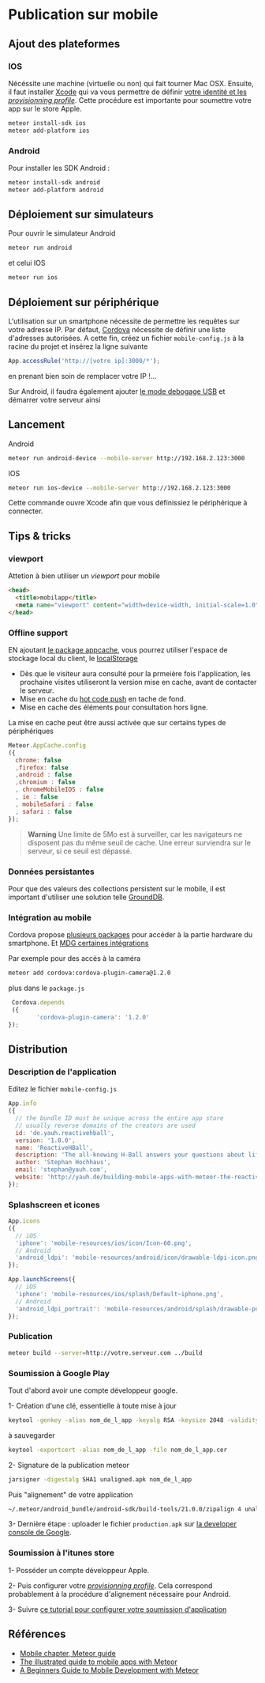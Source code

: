 # Publication sur mobile

## Ajout des plateformes

### IOS

Nécéssite une machine (virtuelle ou non) qui fait tourner Mac OSX.
Ensuite, il faut installer [Xcode](https://developer.apple.com/xcode/) qui va vous permettre de définir [votre identité et les _provisionning profile_](https://developer.apple.com/library/mac/recipes/xcode_help-accounts_preferences/articles/obtain_certificates_and_provisioning_profiles.html).
Cette procédure est importante pour soumettre votre app sur le store Apple.

```sh
meteor install-sdk ios
meteor add-platform ios
```

### Android

Pour installer les SDK Android :

```sh
meteor install-sdk android
meteor add-platform android
```

## Déploiement sur simulateurs

Pour ouvrir le simulateur Android

```sh
meteor run android
```

et celui IOS

```sh
meteor run ios
```

## Déploiement sur périphérique 

L'utilisation sur un smartphone nécessite de permettre les requêtes sur votre adresse IP. Par défaut, [Cordova](https://cordova.apache.org/) nécessite de définir une liste d'adresses autorisées.
A cette fin, créez un fichier `mobile-config.js` à la racine du projet et insérez la ligne suivante 

```js
App.accessRule('http://[votre ip]:3000/*');
```

en prenant bien soin de remplacer votre IP !…

Sur Android, il faudra également ajouter [le mode debogage USB](http://developer.android.com/tools/device.html) et démarrer votre serveur ainsi


## Lancement 

Android 

```sh
meteor run android-device --mobile-server http://192.168.2.123:3000
```

IOS 

```sh
meteor run ios-device --mobile-server http://192.168.2.123:3000
```

Cette commande ouvre Xcode afin que vous définissiez le périphérique à connecter.


## Tips & tricks 

### viewport

Attetion à bien utiliser un _viewport_ pour mobile

```html
<head>
  <title>mobilapp</title>
  <meta name="viewport" content="width=device-width, initial-scale=1.0" />
</head>
```

### Offline support

EN ajoutant [le package appcache](http://docs.meteor.com/#/full/appcache), vous pourrez utiliser l'espace de stockage local du client, le [localStorage](https://developer.mozilla.org/en-US/docs/Web/API/Window/localStorage)

- Dès que le visiteur aura consulté pour la prmeière fois l'application, les prochaine visites utiliseront la version mise en cache, avant de contacter le serveur.
- Mise en cache du [hot code push](https://blog.meteor.com/meteor-hot-code-push-with-great-power-comes-great-responsibility-7e9e8f7312d5#.u5h9u6n7r) en tache de fond.
- Mise en cache des éléments pour consultation hors ligne.


La mise en cache peut être aussi activée que sur certains types de périphériques

```js
Meteor.AppCache.config
({
  chrome: false
  ,firefox: false
  ,android : false
  ,chromium : false
  , chromeMobileIOS : false
  , ie : false
  , mobileSafari : false
  , safari : false
});
```

> **Warning** Une limite de 5Mo est à surveiller, car les navigateurs ne disposent pas du même seuil de cache.
Une erreur surviendra sur le serveur, si ce seuil est dépassé.

### Données persistantes

Pour que des valeurs des collections persistent sur le mobile, il est important d'utiliser une solution telle [GroundDB](https://atmospherejs.com/rtnpro/grounddb).

### Intégration au mobile

Cordova propose [plusieurs packages](https://cordova.apache.org/plugins/) pour accéder à la partie hardware du smartphone. Et [MDG certaines intégrations](https://github.com/meteor/mobile-packages)

Par exemple pour des accès à la caméra 

```sh
meteor add cordova:cordova-plugin-camera@1.2.0
```

plus dans le `package.js`
 
```js
 Cordova.depends
 ({
		'cordova-plugin-camera': '1.2.0'
});
```

## Distribution

### Description de l'application

Editez le fichier `mobile-config.js`

```js
App.info
({
  // the bundle ID must be unique across the entire app store
  // usually reverse domains of the creators are used
  id: 'de.yauh.reactivehball',
  version: '1.0.0',
  name: 'ReactiveHBall',
  description: 'The all-knowing H-Ball answers your questions about life',
  author: 'Stephan Hochhaus',
  email: 'stephan@yauh.com',
  website: 'http://yauh.de/building-mobile-apps-with-meteor-the-reactive-h-ball/'
});
```

### Splashscreen et icones

```js
App.icons
({
  // iOS
  'iphone': 'mobile-resources/ios/icon/Icon-60.png',
  // Android
  'android_ldpi': 'mobile-resources/android/icon/drawable-ldpi-icon.png',
});

App.launchScreens({
  // iOS
  'iphone': 'mobile-resources/ios/splash/Default~iphone.png',
  // Android
  'android_ldpi_portrait': 'mobile-resources/android/splash/drawable-port-ldpi-screen.png',
});
```

### Publication

```sh
meteor build --server=http://votre.serveur.com ../build
```

### Soumission à Google Play

Tout d'abord avoir une compte développeur google.

1- Création d'une clé, essentielle à toute mise à jour

```sh
keytool -genkey -alias nom_de_l_app -keyalg RSA -keysize 2048 -validity 10000
```

à sauvegarder

```sh
keytool -exportcert -alias nom_de_l_app -file nom_de_l_app.cer
```

2- Signature de la publication meteor

```sh
jarsigner -digestalg SHA1 unaligned.apk nom_de_l_app
```

Puis "alignement" de votre application 

```sh
~/.meteor/android_bundle/android-sdk/build-tools/21.0.0/zipalign 4 unaligned.apk production.apk
```

3- Dernière étape : uploader le fichier `production.apk` sur [la developer console de Google](https://play.google.com/apps/publish/).


### Soumission à l'itunes store

1- Posséder un compte développeur Apple.

2- Puis configurer votre [_provisionning profile_](). Cela correspond probablement à la procédure d'alignement nécessaire pour Android.

3- Suivre [ce tutorial pour configurer votre soumission d'application](http://codewithchris.com/submit-your-app-to-the-app-store/)


## Références

- [Mobile chapter, Meteor guide](https://guide.meteor.com/mobile.html)
- [The illustrated guide to mobile apps with Meteor](http://yauh.de/index.html%3Fp=392.html)
- [A Beginners Guide to Mobile Development with Meteor](https://www.sitepoint.com/beginners-guide-mobile-development-meteor/)